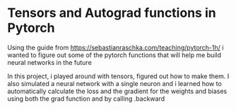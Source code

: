 # Tensors and Autograd functions in Pytorch

Using the guide from https://sebastianraschka.com/teaching/pytorch-1h/ i wanted to figure out some of the pytorch functions that will help me build neural networks in the future

In this project, i played around with tensors, figured out how to make them.
I also simulated a neural network with a single neuron and i learned how to automatically calculate the loss and the gradient for the weights and biases using both the grad function and by calling .backward

